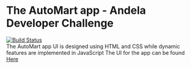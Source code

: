 # The AutoMart app - Andela Developer Challenge
[![Build Status](https://travis-ci.org/travis-ci/AutoMart.svg?branch=travis)](https://travis-ci.org/travis-ci/AutoMart) \
The AutoMart app UI is designed using HTML and CSS while dynamic features are implemented in JavaScript
The UI for the app can be found [Here](https://kingsley-einstein.github.io/AutoMart/UI/views)
